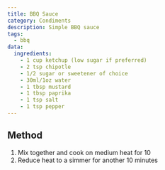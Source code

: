 ```yaml
---
title: BBQ Sauce
category: Condiments
description: Simple BBQ sauce
tags:
  - bbq
data:
  ingredients:
    - 1 cup ketchup (low sugar if preferred)
    - 2 tsp chipotle
    - 1/2 sugar or sweetener of choice
    - 30ml/1oz water
    - 1 tbsp mustard
    - 1 tbsp paprika
    - 1 tsp salt
    - 1 tsp pepper
---
```


## Method

1. Mix together and cook on medium heat for 10
2. Reduce heat to a simmer for another 10 minutes
